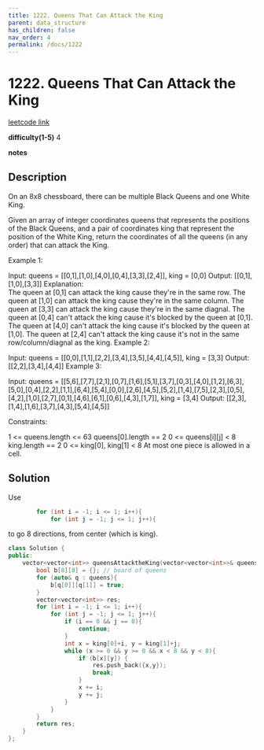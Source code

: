 ```yaml
---
title: 1222. Queens That Can Attack the King
parent: data_structure
has_children: false
nav_order: 4
permalink: /docs/1222
---
```

# 1222. Queens That Can Attack the King
[leetcode link](https://leetcode.com/problems/queens-that-can-attack-the-king/)

**difficulty(1-5)** 
4

**notes**   


## Description
On an 8x8 chessboard, there can be multiple Black Queens and one White King.

Given an array of integer coordinates queens that represents the positions of the Black Queens, and a pair of coordinates king that represent the position of the White King, return the coordinates of all the queens (in any order) that can attack the King.

 

Example 1:



Input: queens = [[0,1],[1,0],[4,0],[0,4],[3,3],[2,4]], king = [0,0]
Output: [[0,1],[1,0],[3,3]]
Explanation:  
The queen at [0,1] can attack the king cause they're in the same row. 
The queen at [1,0] can attack the king cause they're in the same column. 
The queen at [3,3] can attack the king cause they're in the same diagnal. 
The queen at [0,4] can't attack the king cause it's blocked by the queen at [0,1]. 
The queen at [4,0] can't attack the king cause it's blocked by the queen at [1,0]. 
The queen at [2,4] can't attack the king cause it's not in the same row/column/diagnal as the king.
Example 2:



Input: queens = [[0,0],[1,1],[2,2],[3,4],[3,5],[4,4],[4,5]], king = [3,3]
Output: [[2,2],[3,4],[4,4]]
Example 3:



Input: queens = [[5,6],[7,7],[2,1],[0,7],[1,6],[5,1],[3,7],[0,3],[4,0],[1,2],[6,3],[5,0],[0,4],[2,2],[1,1],[6,4],[5,4],[0,0],[2,6],[4,5],[5,2],[1,4],[7,5],[2,3],[0,5],[4,2],[1,0],[2,7],[0,1],[4,6],[6,1],[0,6],[4,3],[1,7]], king = [3,4]
Output: [[2,3],[1,4],[1,6],[3,7],[4,3],[5,4],[4,5]]
 

Constraints:

1 <= queens.length <= 63
queens[0].length == 2
0 <= queens[i][j] < 8
king.length == 2
0 <= king[0], king[1] < 8
At most one piece is allowed in a cell.

## Solution
Use 
```c++
        for (int i = -1; i <= 1; i++){
            for (int j = -1; j <= 1; j++){
```
to go 8 directions, from center (which is king).

```c++
class Solution {
public:
    vector<vector<int>> queensAttacktheKing(vector<vector<int>>& queens, vector<int>& king) {
        bool b[8][8] = {}; // board of queens
        for (auto& q : queens){
            b[q[0]][q[1]] = true;
        }
        vector<vector<int>> res;
        for (int i = -1; i <= 1; i++){
            for (int j = -1; j <= 1; j++){
                if (i == 0 && j == 0){
                    continue;
                }
                int x = king[0]+i, y = king[1]+j;
                while (x >= 0 && y >= 0 && x < 8 && y < 8){
                    if (b[x][y]) {
                        res.push_back({x,y});
                        break;
                    }
                    x += i;
                    y += j;
                }
            }
        }
        return res;
    }
};
```


<!-- 
Default label
{: .label }

Blue label
{: .label .label-blue }

Stable
{: .label .label-green }

New release
{: .label .label-purple }

Coming soon
{: .label .label-yellow }

Deprecated
{: .label .label-red } -->
